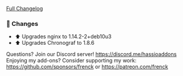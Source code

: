 [Full Changelog][changelog]

### 🔨 Changes

- ⬆ Upgrades nginx to 1.14.2-2+deb10u3
- ⬆ Upgrades Chronograf to 1.8.6

[changelog]: https://github.com/hassio-addons/addon-influxdb/compare/v3.7.4...v3.7.5

Questions? Join our Discord server! https://discord.me/hassioaddons
Enjoying my add-ons? Consider supporting my work:
https://github.com/sponsors/frenck or https://patreon.com/frenck